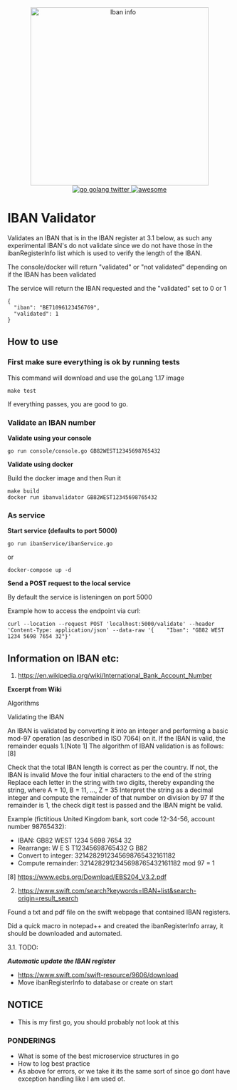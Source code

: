 <div align="center">
  <img src="https://raw.githubusercontent.com/MLenngren/iban-validator/main/ibaninfo.jpg" alt="Iban info" width="400" />
</div>

<div align="center">
  <a href="https://twitter.com/golang">
    <img src="https://badgen.net/twitter/follow/golang" alt="go golang twitter" />
  </a>
  <a href="#">
    <img src="https://camo.githubusercontent.com/abb97269de2982c379cbc128bba93ba724d8822bfbe082737772bd4feb59cb54/68747470733a2f2f63646e2e7261776769742e636f6d2f73696e647265736f726875732f617765736f6d652f643733303566333864323966656437386661383536353265336136336531353464643865383832392f6d656469612f62616467652e737667" alt="awesome" />
  </a>
</div>


# IBAN Validator
Validates an IBAN that is in the IBAN register at 3.1 below, as such any experimental IBAN's do not validate since we do not have those in the ibanRegisterInfo list which is used to verify the length of the IBAN.

The console/docker will return "validated" or "not validated" depending on if the IBAN has been validated

The service will return the IBAN requested and the "validated" set to 0 or 1

    {
      "iban": "BE71096123456769",
      "validated": 1
    }

## How to use

### First make sure everything is ok by running tests

This command will download and use the goLang 1.17 image

    make test

If everything passes, you are good to go.

### Validate an IBAN number
**Validate using your console**

    go run console/console.go GB82WEST12345698765432

**Validate using docker**

Build the docker image and then Run it

    make build
    docker run ibanvalidator GB82WEST12345698765432

### As service
**Start service (defaults to port 5000)**

    go run ibanService/ibanService.go

or

    docker-compose up -d

**Send a POST request to the local service**

By default the service is listeningen on port 5000

Example how to access the endpoint via curl:

    curl --location --request POST 'localhost:5000/validate' --header 'Content-Type: application/json' --data-raw '{    "Iban": "GB82 WEST 1234 5698 7654 32"}'



## Information on IBAN etc:

1. https://en.wikipedia.org/wiki/International_Bank_Account_Number

**Excerpt from Wiki**

Algorithms

Validating the IBAN

An IBAN is validated by converting it into an integer and performing a basic mod-97 operation (as described in ISO 7064) on it. If the IBAN is valid, the remainder equals 1.[Note 1] The algorithm of IBAN validation is as follows:[8]

Check that the total IBAN length is correct as per the country. If not, the IBAN is invalid
Move the four initial characters to the end of the string
Replace each letter in the string with two digits, thereby expanding the string, where A = 10, B = 11, ..., Z = 35
Interpret the string as a decimal integer and compute the remainder of that number on division by 97
If the remainder is 1, the check digit test is passed and the IBAN might be valid.

Example (fictitious United Kingdom bank, sort code 12-34-56, account number 98765432):

- IBAN:		GB82 WEST 1234 5698 7654 32	
- Rearrange:		W E S T12345698765432 G B82	
- Convert to integer:		3214282912345698765432161182	
- Compute remainder:		3214282912345698765432161182	mod 97 = 1

[8] https://www.ecbs.org/Download/EBS204_V3.2.pdf

2. https://www.swift.com/search?keywords=IBAN+list&search-origin=result_search

Found a txt and pdf file on the swift webpage that contained IBAN registers. 

Did a quick macro in notepad++ and created the ibanRegisterInfo array, it should be downloaded and automated.

3.1. TODO:  

***Automatic update the IBAN register***
- https://www.swift.com/swift-resource/9606/download
- Move ibanRegisterInfo to database or create on start


## NOTICE

- This is my first go, you should probably not look at this

### PONDERINGS

- What is some of the best microservice structures in go
- How to log best practice
- As above for errors, or we take it its the same sort of since go dont have exception handling like I am used ot.

